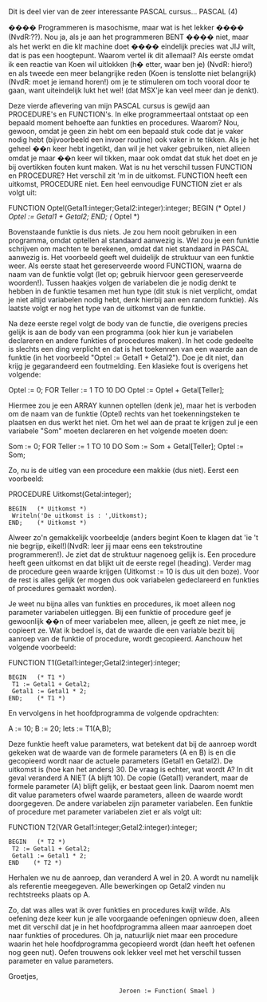 Dit is deel vier van de zeer interessante PASCAL cursus...
           PASCAL (4)


 ����  Programmeren is masochisme, maar wat is het lekker
 ����  (NvdR:??). Nou ja, als je aan het programmeren BENT
 ����  niet, maar als het werkt en die kl*t* machine doet
 ����  eindelijk precies wat JIJ wilt, dat is pas een
       hoogtepunt. Waarom vertel ik dit allemaal? Als eerste
 omdat ik een reactie van Koen wil uitlokken (h� etter, waar
 ben je) (NvdR: hiero!) en als tweede een meer belangrijke
 reden (Koen is tenslotte niet belangrijk) (NvdR: moet je
 iemand horen!) om je te stimuleren om toch  vooral door te
 gaan, want uiteindelijk lukt het wel! (dat  MSX'je kan veel
 meer dan je denkt).

 Deze vierde aflevering van mijn PASCAL cursus is gewijd aan
 PROCEDURE's en FUNCTION's. In elke programmeertaal ontstaat op
 een bepaald moment behoefte aan funkties en procedures.
 Waarom? Nou, gewoon, omdat je geen zin hebt om een bepaald
 stuk code dat je vaker nodig hebt (bijvoorbeeld een invoer
 routine) ook vaker in te tikken. Als je het geheel ��n keer
 hebt ingetikt, dan wil je het vaker gebruiken, niet alleen
 omdat je maar ��n keer wil tikken, maar ook omdat dat stuk het
 doet en je bij overtikken fouten kunt maken.
 Wat is nu het verschil tussen FUNCTION en PROCEDURE? Het
 verschil zit 'm in de uitkomst. FUNCTION heeft een uitkomst,
 PROCEDURE niet. Een heel eenvoudige FUNCTION ziet er als volgt
 uit:

   FUNCTION Optel(Getal1:integer;Getal2:integer):integer;
    BEGIN   (* Optel *)
     Optel := Getal1 + Getal2;
    END;    (* Optel *)

 Bovenstaande funktie is dus niets. Je zou hem nooit gebruiken
 in een programma, omdat optellen al standaard aanwezig is. Wel
 zou je een funktie schrijven om machten te berekenen, omdat
 dat niet standaard in PASCAL aanwezig is. Het voorbeeld geeft
 wel duidelijk de struktuur van een funktie weer.
 Als eerste staat het gereserveerde woord FUNCTION, waarna de
 naam van de funktie volgt (let op; gebruik hiervoor geen
 gereserveerde woorden!). Tussen haakjes volgen de variabelen
 die je nodig denkt te hebben in de funktie tesamen met hun
 type (dit stuk is niet verplicht, omdat je niet altijd
 variabelen nodig hebt, denk hierbij aan een random funktie).
 Als laatste volgt er nog het type van de uitkomst van de
 funktie.

 Na deze eerste regel volgt de body van de functie, die
 overigens precies gelijk is aan de body van een programma
 (ook hier kun je variabelen declareren en andere funkties of
 procedures maken). In het code gedeelte is slechts een ding
 verplicht en dat is het toekennen van een waarde aan de
 funktie (in het voorbeeld "Optel := Getal1 + Getal2"). Doe
 je dit niet, dan krijg je gegarandeerd een foutmelding.
 Een klasieke fout is overigens het volgende:

   Optel := 0;
   FOR Teller := 1 TO 10 DO
    Optel := Optel + Getal[Teller];

 Hiermee zou je een ARRAY kunnen optellen (denk je), maar het
 is verboden om de naam van de funktie (Optel) rechts van het
 toekenningsteken te plaatsen en dus werkt het niet. Om het wel
 aan de praat te krijgen zul je een variabele "Som" moeten
 declareren en het volgende moeten doen:

   Som := 0;
   FOR Teller := 1 TO 10 DO
    Som := Som + Getal[Teller];
   Optel := Som;

 Zo, nu is de uitleg van een procedure een makkie (dus niet).
 Eerst een voorbeeld:

   PROCEDURE Uitkomst(Getal:integer);

    BEGIN   (* Uitkomst *)
     Writeln('De uitkomst is : ',Uitkomst);
    END;    (* Uitkomst *)

 Alweer zo'n gemakkelijk voorbeeldje (anders begint Koen te
 klagen dat 'ie 't nie begrijp, eikel!)(NvdR: leer jij maar
 eens een tekstroutine programmeren!). Je ziet dat de struktuur
 nagenoeg gelijk is.
 Een procedure heeft geen uitkomst en dat blijkt uit de eerste
 regel (heading). Verder mag de procedure geen waarde krijgen
 (Uitkomst := 10 is dus uit den boze). Voor de rest is alles
 gelijk (er mogen dus ook variabelen gedeclareerd en funkties
 of procedures gemaakt worden).

 Je weet nu bijna alles van funkties en procedures, ik moet
 alleen nog parameter variabelen uitleggen. Bij een funktie of
 procedure geef je gewoonlijk ��n of meer variabelen mee,
 alleen, je geeft ze niet mee, je copieert ze. Wat ik bedoel
 is, dat de waarde die een variable bezit bij aanroep van de
 funktie of procedure, wordt gecopieerd. Aanchouw het volgende
 voorbeeld:

   FUNCTION T1(Getal1:integer;Getal2:integer):integer;

    BEGIN   (* T1 *)
     T1 := Getal1 + Getal2;
     Getal1 := Getal1 * 2;
    END;    (* T1 *)

 En vervolgens in het hoofdprogramma de volgende opdrachten:

   A := 10;
   B := 20;
   Iets := T1(A,B);

 Deze funktie heeft value parameters, wat betekent dat bij de
 aanroep wordt gekeken wat de waarde van de formele parameters
 (A en B) is en die gecopieerd wordt naar de actuele parameters
 (Getal1 en Getal2). De uitkomst is (hoe kan het anders) 30. De
 vraag is echter, wat wordt A? In dit geval veranderd A NIET (A
 blijft 10). De copie (Getal1) verandert, maar de formele
 parameter (A) blijft gelijk, er bestaat geen link. Daarom
 noemt men dit value parameters ofwel waarde parameters, alleen
 de waarde wordt doorgegeven.
 De andere variabelen zijn parameter variabelen. Een funktie of
 procedure met parameter variabelen ziet er als volgt uit:

   FUNCTION T2(VAR Getal1:integer;Getal2:integer):integer;

    BEGIN   (* T2 *)
     T2 := Getal1 + Getal2;
     Getal1 := Getal1 * 2;
    END    (* T2 *)

 Herhalen we nu de aanroep, dan veranderd A wel in 20. A wordt
 nu namelijk als referentie meegegeven. Alle bewerkingen op
 Getal2 vinden nu rechtstreeks plaats op A.

 Zo, dat was alles wat ik over funkties en procedures kwijt
 wilde. Als oefening deze keer kun je alle voorgaande
 oefeningen opnieuw doen, alleen met dit verschil dat je in
 het hoofdprogramma alleen maar aanroepen doet naar funkties
 of procedures. Oh ja, natuurlijk niet maar een procedure
 waarin het hele hoofdprogramma gecopieerd wordt (dan heeft
 het oefenen nog geen nut). Oefen trouwens ook lekker veel
 met het verschil tussen parameter en value parameters.

 Groetjes,

                                   Jeroen := Function( Smael )
